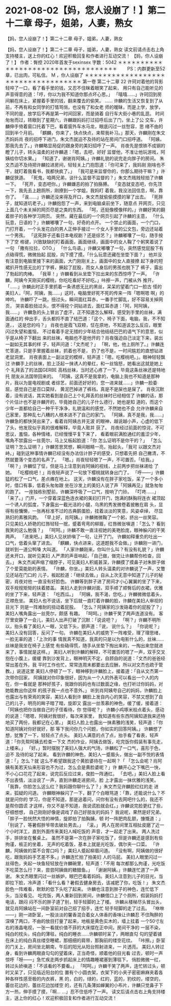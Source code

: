 # 2021-08-02【妈，您人设崩了！】第二十二章 母子，姐弟，人妻，熟女



【妈，您人设崩了！】第二十二章 母子，姐弟，人妻，熟女



【妈，您人设崩了！】第二十二章 母子，姐弟，人妻，熟女
读文前请点击右上角支持楼主，送上你的红心！欢迎积极回复和作者进行互动交流！
【妈，你人设崩了！】
作者：臀控 2020年首发于sexinsex 字数：5042
＊＊＊＊＊＊＊＊＊＊＊＊＊＊＊＊＊＊＊＊＊＊＊＊＊＊＊＊＊＊＊＊＊＊＊ 　　PS：内群更新至52章，已出肉，可私信。
M ，你人设崩了 ＊＊＊＊＊＊＊＊＊＊＊＊＊＊＊＊＊＊＊＊＊＊＊＊＊＊＊＊＊＊＊＊＊＊＊
第一卷
第二十二章
22
许珂对着他的背影轻啐了一口，看了看手里的钱，又忍不住眯着眼笑了起来， 用只有自己能听见的声音得意的道：「哼，你以为我不知道你那点坏心思。」
「嘻嘻……」许珂回到房间躺在床上，紧握着手里的钱，翻来覆去的偷笑。
……
许麟的生活又恢复到了从前，不再有和女同学的打情骂俏，也没有了和女老 师的暧昧，而是上学，放学，不同的是，放学后不再是第一时间回家，而是骑着 自行车大街小巷的乱逛。
时间匆匆而过，转眼到了星期六，许麟跟妈妈打过招呼后出了门，坐上了公 交车，许麟伸手倚着窗口托着下巴，看着窗外车水马龙，眼底闪过一丝愁容，思 绪不由的回到半个月前。
「麒麟，你来了，快点快点，来帮我补习。」那天，许麟刚在朱文杰妈妈肖 夜的招呼下进门，朱文杰就迫不及待的站在房间门口招呼道。
「阿姨，那我先去了。」许麟略显局促的跟身旁的美妇招呼了一声。
肖夜先是恨铁不成钢的瞪了儿子，转头温柔的对许麟道：「嗯，去吧，好好 监督他，不准让他玩游戏，阿姨给你切水果。」
「知道了，谢谢肖阿姨。」许麟礼貌的说完走向胖子的房间。
朱文杰迫不及待把许麟拉进房间，轻轻关上门抱怨道：「你可来了，我妈刚 刚啥也不干，就盯着我看书，我都快疯了。」
「我可是来监督你的，你那么期待干嘛？」许麟促狭道。
「死鬼，咱两兄弟，谈什么监督不监督的？」朱文杰贱贱轻拍了许麟一下。 「死开，变态吧你。」许麟嫌恶的拍了拍胳膊。
「变态就变态吧，你先顶一下，我先去上趟厕所，刚撩到一个学姐，我妈盯 着我，我没法回信息，啊，靠你了。
「诶……」许麟还没来得及开口，朱文杰就偷偷摸摸的窜了出去。
「死胖子，就知道坑老子。」许麟抱怨了一声，来到电脑桌前坐下，随意点 开网页，只见上面几个未关掉的网页尽是之类的东西。
「呵，还挺像模像样的。」许麟好笑的翻着胖子的各种学习网页。
突然，藏在最后的一个网页引起了许麟的主意，
「什么玩意，日语的？」许麟嘟囔了一句，好奇的点开。
一个禁止的画面，一个门口，门打开着，一个头发花白的男人正伸手接过一 个女人手里的公文包，旁边还站着一个男孩。
「这死胖子还看日本电视剧？还是综艺？」许麟嘟囔了一句，随手按下了空 格键，兴致缺缺的盯着画面，画面继续，画面中的女人鞠了个躬笑着说了一句 「撒有拉拉，OTO.」
「什么鸟语。」许麟又嘟囔了一句，突然感觉屁股下有点硌得慌，微微抬起 屁股，向下摸了摸。「什么玩意还藏在坐垫下面？」
他并没有注意到电脑里接下来的画面，大门刚刚关上，画面中的女人直接撩 起下身的短裙扒开性感无比的丁字裤，撅起了屁股，而女人身后的男孩也脱下了 裤子，露出了勃起的肉棒。
「我草！」许麟看到从坐垫下拉出来的东西惊呼了一声。
「许麟，阿姨今天刚买的樱桃，你吃吃看好不好吃。」咔擦一声，门被从外 推开。
「……」许麟此时正手里抓着一条诱惑无比的黑丝，呆呆的望着门口一脸古 怪的美妇人，「阿，阿姨，我……」这时，电脑里好死不死的传来一阵「嗯啊嗯 啊」的呻吟。
许麟吓了一跳，扭过头，瞬间面红耳赤，一番手忙脚乱，好不容易关掉网页， 哭丧着脸扭过头，恨不得挖个洞钻进去，面红耳赤道：「阿，阿阿姨，我……」 许麟急的头上冒出了虚汗，正不知道怎么解释，感受到手里的丝袜，满面通红的 伸出手，舌头都捋不直了结巴道：「这个，椅子下面，电脑，我，不不知道，， 这是您的吗？」
肖夜也是霞飞双颊，怔在原地，不知道该怎么反应，眼里闪过失望和羞恼， 不过看着手足无措的少年结合他结结巴巴的语气下的意思，似乎是从椅子下翻出 来的丝袜，电脑也不是他开的？肖夜强迫自己淡定下来，装出一副如无其事的样 子，轻声问道：「文杰呢？」
「啊，他，他上厕所了。」许麟连忙答道，只是手里握着丝袜，抓着也不是， 扔了也不是，一时间尴尬的直想钻进老鼠洞里。
肖夜表面上一副淡定的模样，轻声道：「嗯，吃樱桃吧。」。眼神轻轻飘过 许麟手上的丝袜，脸上泛起一抹诱人的晕红，和一丝恼怒，她看出这就是她上个 礼拜丢了的法国GERBE 高档丝袜，当时还心疼了一下，毕竟这条丝袜还是特地托 朋友从法国带回来的。
「阿姨，这真不是我拿的，电脑上我也不知道是那种片，我以为是电视剧或 者综艺，前面还好好的，您一进来就……」许麟一脸委屈，感觉自己是百口莫辩， 黄泥巴掉进了裤裆，真是不是屎也是屎了。
肖夜沉默着，没有说话，其实她看到是自己上个礼拜丢的丝袜时已经相信了 许麟的话，那个片估计也不是许麟开的，毕竟她自己的儿子什么德行，她也是知 道的，而这个少年一直都给自己一种干干净净，礼貌温和的感觉，不然她也不会 允许许麟来自己家里，那种乱七八糟的人根本进不了自己的家门。
「阿姨，真不是我，我……」许麟急的都快哭出来了，看着肖阿姨古井无波 的眼神，越说越小声，心虚的低下了头，他发现似乎真的很难解释，毕竟人赃并 获了。
肖夜经过前面的惊诧，不可思议，羞恼，各种情绪，已经慢慢平复下来了， 看着眼前满脸通红的羞涩少年，嘴角不禁露出一丝莞尔，马上又板起脸道：「你 怎么证明不是你干的？」
「怎么证明？怎么证明？」许麟苦思冥想，瞬间眼睛一亮，抬起头，「我可 以跟文杰对峙。」碰到这种事情许麟已经没有办法估计胖子的感受，只想着先把 自己撇清，不然就要落个变态的名声了。
「嗯。」肖夜轻轻嗯了一声，不可置否。「给我。」
「啊？」许麟怔了怔，但是马上注意到肖阿姨的视线，上前两步把丝袜递给 了她。
「吃樱桃吧！」肖夜轻声说了一句放下樱桃就转身出门了。
「呼——」许麟猛的松了一口气，差点瘫在地上。
这天，许麟没有在胖子家吃饭，呆了一个多小时，借口有事，低着头匆匆跟 坐在沙发上的美妇人说了声「阿姨再见」就急匆匆的跑了。
一座独栋别墅前，许麟深呼吸了一口气，按响了门铃。
「叮咚……」
「来了。」门开，一个穿着深蓝色连衣裙的美妇打开门，饱满的酥胸将连衣 裙顶起一个诱人的弧度，下身露出一截光洁的小腿，乌黑的秀发微卷着披散在肩 头，显得有些慵懒，一张再标准不过的古典鹅蛋脸，挂着淡淡的笑意，风姿卓绰， 尽显熟妇的素雅风韵。
「早上好，肖阿姨。」许麟微微鞠了一个躬，挤出一丝笑容。
只见美妇人娇艳的红唇轻轻一抿，蹙着弯弯的柳眉，红唇微张嗔道：「怎么？ 看到我笑的这么勉强？」
「呵呵。」许麟不敢一直注视她的美艳脸庞，眼神躲闪的干笑两声。
「进来吧。」美妇人见状娇嗔了一句，让开了门。
许麟如释重负的吐出一口气，低着头窜了进去。
「麒麟，快点进来，这道题我不会做。」许麟刚一进门，就听到一道公鸭嗓 大叫道。
「人家许麟刚来，你叫什么叫？有没有礼貌？」许麟还未开口，就听见美妇 人严肃的声音响起，「自己做，做完让许麟帮你检查，回去。」
朱文杰闻声缩了缩脖子，可见美妇人积威甚深，许麟摸了摸鼻子对朱胖子做 了个爱莫能助的表情。
「许麟，你坐。」美妇人转头温柔的对许麟说了一声，又瞥见还站在门口的 儿子，板起脸道：「继续去做。」自从上次无意中知道了儿子的秘密，肖夜对他 一直没有好脸色。
许麟等到胖子进了房间才小心翼翼的坐了下来，双手规规矩矩的扶着膝盖。
美妇人走到许麟对面，双手顺了顺臀后的衣裙，优雅的坐了下来，轻声道： 「吃西瓜。」
「阿姨，我不渴，您吃。」许麟微微低着头，正襟危坐。
美妇人也不说话，坐下后就一直盯着许麟的脸，许麟在美妇人审视的目光下 则是一阵难耐的扭动着屁股。
「怎么？阿姨家的沙发硌着你的屁股了？」美妇人嘴角露出一丝莞尔，颇感 有趣。
「呵呵。」许麟干笑了两声连道没有。
客厅里安静了一会儿，美妇人出声打破了沉默：「说说吧？」
「啊？」许麟不明所以，抬头看了美妇人一眼，又低下头，颤声道：「说， 说什么？」
「你说呢？」美妇人没有回答，反问了一句。
许麟在美妇人的威势下一阵难受，理了理思绪，一脸无辜的道：「上次的事 情我真不知道，我真的只是以为电影什么的，丝袜……丝袜是我坐在椅子上感觉 有些硌得慌，随手从坐垫下掏出来的，一掏出来您就进来了，事情就是这样。」
美妇人听到许麟的解释，不可置否的嗯了一声，双手交叉抱在小腹上，缓缓 靠到沙发背上，眼神明灭不定，自顾自的说道：「文杰的爸爸经常出差在外，我 平时工作也忙，常常连周末都要出去应酬，所以对文杰也疏于管教。」说道这里 美妇人停顿了一下，眼神移到许麟脸上，接着道：「自从文杰第一次带你回家， 阿姨就对你印象很好，因为从一个人的外表可以看出一个人的内在，你一看就是 那种好孩子，我跟你妈妈也有过数面之缘，也打听过你妈妈，对她能教出你这样 的孩子我一点也不意外。」
听到肖阿姨夸自己的妈妈，许麟脸上也露出与有荣焉的笑容，美妇人看到许 麟脸上发自内心的笑容，不禁又想到了自己的儿子，明亮的眸子暗了暗，旋即又 露出一丝羡慕的神色，缓了缓，接着道：「阿姨也把你当做自己的子侄看待，你 觉得呢？」
许麟小鸡啄米般点着头，感动的说道：「嗯嗯，阿姨对我很好，每次来家里， 我知道有些东西阿姨知道我来还特地买了两份，我都记在心里。」
美妇人脸上也露出一抹素雅的浅笑，轻声道：「你知道阿姨对你好就好，那 等下我问你几个问题，你如实的回答阿姨。」
许麟想了想，犹豫了一下，轻轻点了点头。
美妇人满意的点了点，抬手看了看表，轻声道：「你先帮阿姨去检查一下文 杰的作业，阿姨去做饭，吃完饭你假装有事先走，上楼来。」
「好。」暂时摆脱了美妇人强大的气场，许麟松了一口气，喜形于色，迫不 及待的站了起来。
看到许麟的神色，美妇人一蹙眉头，做出一副不悦的表情道：「」怎么？就 这么不希望跟我这个黄脸婆待在一起啊？「
「怎么会呢？肖阿姨有美若天仙来形容也不为过，怎么会是黄脸婆呢？」许 麟开心之下嘴巴一快，不小心口花花了起来，说完后反应过来，俊脸一阵通红。
「去吧。」美妇人脸上看不出表情，淡淡说了一声，直到许麟走进房间，脸 上才露出一抹优雅的浅笑。
「我靠，你脸怎么这么红？我妈跟你聊什么了？」朱文杰见许麟脸红红的走 进来，狐疑的问道。
许麟眼神躲闪了一下，翻了个白眼骂道：「靠，还能说什么？不就是问你的 学习，你是不知道，那是追着问，问你有没有去网吧什么的，我还不是帮你圆谎 才这样，你又不是不知道，我说谎脸就会红。」许麟说完脸更红了些，仔细想想， 自己刚刚好像是调戏了自己好朋友的妈妈？
我说呢，果然是好兄弟。「胖子一脸恍然大悟的神情，旋即拍了拍胸脯，顿 时一阵肥肉乱颤，慷慨道：」「别说了，等暑假胖爷带去破处男去。」
「滚。」
两人在房间里互相扯皮磨了近一个小时洋工，直到外面传来美妇人喊吃饭的 声音，才一起走了出来。
两人洗过手，排排坐在餐桌上。
虽然不是第一次在胖子家吃饭了，但是许麟还是感到有些拘谨，板正的坐着， 无声的吃着饭，基本上就是光吃饭，偶尔夹一口菜。
「许麟，阿姨做的菜不合胃口吗？」美妇人蹙起柳眉问道。
「没有啊，阿姨做的很好吃，跟我妈妈手艺差不多。」许麟连忙拍了拍美妇 人的马屁。
美妇人眼里闪过一丝得色，夹起一块鱼轻轻放在许麟碗里，轻声道：「不用 每次都那么拘谨，光吃饭不吃菜怎么行？来，尝尝阿姨做的糖醋鱼。」
「谢谢阿姨。」许麟连忙道了一声谢。
朱文杰眼里闪过一丝嫉妒，眼巴巴看着妈妈。美妇人注意到儿子的目光，当 即拉下脸，冷声道：「看什么看？暑假去健身房去，该减肥了你，吃饭！」
朱文杰脸色一阵难看，默默的低下头吃了起来。
许麟也注意到胖子的神色，连忙低下头，当没看见。
吃完饭，两人重新回到房间，许麟借口上了个厕所，假装妈妈打电话，跟闷 闷不乐的胖子道了别，轻手轻脚的上了楼。
许麟从楼梯尽头冒出头，就见肖阿姨站在一间卧室前对自己招了招手，连忙 轻手轻脚的走了过去。
「咻咻——」刚一进卧室，一股淡淡的馨香混合着女人体香的香味让许麟忍 不住陶醉的深嗅了两口，不由的放目打量了起来，地板是黄色实木的，墙上挂着 一个50寸左右的液晶电视，一张一看就价值不菲的大床摆在正中间，房间干净的 一层不染，纯白的枕头，纯白的薄毯，纯白的睡衣……许麟顿时呆了，两眼直勾 勾的望着铺在床上的纯白真丝缕空睡裙，那细细的肩带，那胸前的缕空花纹。
「咔擦。」卧室的门关上，房间坐北朝南，午后的阳光从阳台照射进来，一 片透亮。
美妇人转过身，看到许麟两眼直勾勾的望着床，正当奇怪，顺着他的目光看 过去，顿时一声惊呼「呀——」急忙疾走两步抓起床上的情趣睡裙塞到薄毯下， 俏脸微微一红，转过头娇嗔道：「不该看的不要看。」
「呵呵。」许麟干笑了两声，连忙转过头，顿时又呆了，只见临近阳台的位 置有个小圆衣架，衣架下的小夹子密密麻麻夹着各种各样性感至极的内衣裤，黑 的，白的，绿的，红的，蓝的，豹纹的，缕空的，蕾丝花边的，蕾丝花边加缕空 的，还有几条薄如蝉翼的小布片，许麟只觉鼻子下方一热，伸手摸了摸，「啊… …」忍不住低呼了一声。
读文后请点击右上角支持楼主，送上你的红心！欢迎积极回复和作者进行互动交流！



